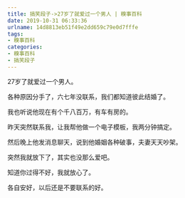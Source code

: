 ```yaml
---
title: 搞笑段子->27岁了就爱过一个男人 | 糗事百科
date: 2019-10-31 06:33:36
urlname: 14d8813eb51f49e2dd659c79e0d7fffe
tags: 
- 糗事百科
categories:
- 糗事百科
- 搞笑段子
---
```

27岁了就爱过一个男人。

各种原因分手了，六七年没联系，我们都知道彼此结婚了。

我也听说他现在有个千八百万，有车有房的。

昨天突然联系我，让我帮他做一个电子模板，我两分钟搞定。

然后晚上他发消息聊天，说到他婚姻各种破事，夫妻天天吵架。

突然我就放下了，其实也没那么爱吧。

知道你过得不好，我就放心了。

各自安好，以后还是不要联系的好。


